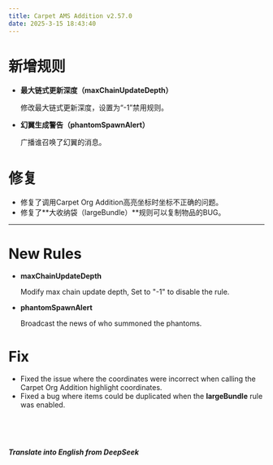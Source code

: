 ```yaml
---
title: Carpet AMS Addition v2.57.0
date: 2025-3-15 18:43:40 
---
```


# 新增规则

- **最大链式更新深度（maxChainUpdateDepth）**

  修改最大链式更新深度，设置为“-1”禁用规则。

- **幻翼生成警告（phantomSpawnAlert）**

  广播谁召唤了幻翼的消息。



# 修复

- 修复了调用Carpet Org Addition高亮坐标时坐标不正确的问题。
- 修复了**大收纳袋（largeBundle）**规则可以复制物品的BUG。



---



# New Rules

  - **maxChainUpdateDepth**

    Modify max chain update depth, Set to "-1" to disable the rule.

- **phantomSpawnAlert**

  Broadcast the news of who summoned the phantoms.

  


# Fix

- Fixed the issue where the coordinates were incorrect when calling the Carpet Org Addition highlight coordinates.
- Fixed a bug where items could be duplicated when the **largeBundle** rule was enabled.




&emsp;

&emsp;

***Translate into English from DeepSeek***

